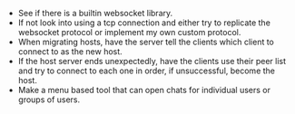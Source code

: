 - See if there is a builtin websocket library.
- If not look into using a tcp connection and either try to replicate the websocket protocol or implement my own custom protocol.
- When migrating hosts, have the server tell the clients which client to connect to as the new host.
- If the host server ends unexpectedly, have the clients use their peer list and try to connect to each one in order, if unsuccessful, become the host.
- Make a menu based tool that can open chats for individual users or groups of users.
